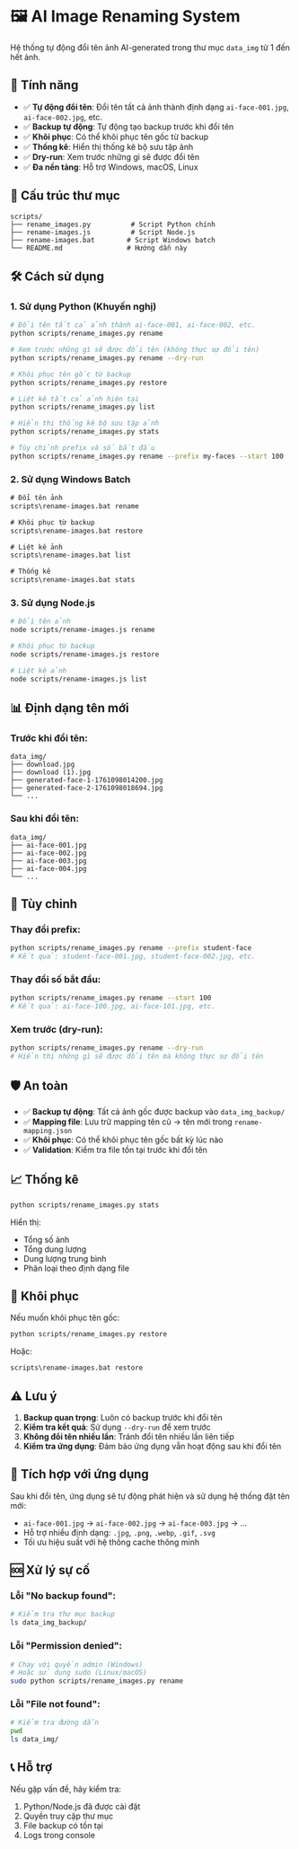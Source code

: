# 🖼️ AI Image Renaming System

Hệ thống tự động đổi tên ảnh AI-generated trong thư mục `data_img` từ 1 đến hết ảnh.

## 🚀 Tính năng

- ✅ **Tự động đổi tên**: Đổi tên tất cả ảnh thành định dạng `ai-face-001.jpg`, `ai-face-002.jpg`, etc.
- ✅ **Backup tự động**: Tự động tạo backup trước khi đổi tên
- ✅ **Khôi phục**: Có thể khôi phục tên gốc từ backup
- ✅ **Thống kê**: Hiển thị thống kê bộ sưu tập ảnh
- ✅ **Dry-run**: Xem trước những gì sẽ được đổi tên
- ✅ **Đa nền tảng**: Hỗ trợ Windows, macOS, Linux

## 📁 Cấu trúc thư mục

```
scripts/
├── rename_images.py          # Script Python chính
├── rename-images.js          # Script Node.js
├── rename-images.bat        # Script Windows batch
└── README.md                # Hướng dẫn này
```

## 🛠️ Cách sử dụng

### 1. Sử dụng Python (Khuyến nghị)

```bash
# Đổi tên tất cả ảnh thành ai-face-001, ai-face-002, etc.
python scripts/rename_images.py rename

# Xem trước những gì sẽ được đổi tên (không thực sự đổi tên)
python scripts/rename_images.py rename --dry-run

# Khôi phục tên gốc từ backup
python scripts/rename_images.py restore

# Liệt kê tất cả ảnh hiện tại
python scripts/rename_images.py list

# Hiển thị thống kê bộ sưu tập ảnh
python scripts/rename_images.py stats

# Tùy chỉnh prefix và số bắt đầu
python scripts/rename_images.py rename --prefix my-faces --start 100
```

### 2. Sử dụng Windows Batch

```cmd
# Đổi tên ảnh
scripts\rename-images.bat rename

# Khôi phục từ backup
scripts\rename-images.bat restore

# Liệt kê ảnh
scripts\rename-images.bat list

# Thống kê
scripts\rename-images.bat stats
```

### 3. Sử dụng Node.js

```bash
# Đổi tên ảnh
node scripts/rename-images.js rename

# Khôi phục từ backup
node scripts/rename-images.js restore

# Liệt kê ảnh
node scripts/rename-images.js list
```

## 📊 Định dạng tên mới

### Trước khi đổi tên:
```
data_img/
├── download.jpg
├── download (1).jpg
├── generated-face-1-1761098014200.jpg
├── generated-face-2-1761098018694.jpg
└── ...
```

### Sau khi đổi tên:
```
data_img/
├── ai-face-001.jpg
├── ai-face-002.jpg
├── ai-face-003.jpg
├── ai-face-004.jpg
└── ...
```

## 🔧 Tùy chỉnh

### Thay đổi prefix:
```bash
python scripts/rename_images.py rename --prefix student-face
# Kết quả: student-face-001.jpg, student-face-002.jpg, etc.
```

### Thay đổi số bắt đầu:
```bash
python scripts/rename_images.py rename --start 100
# Kết quả: ai-face-100.jpg, ai-face-101.jpg, etc.
```

### Xem trước (dry-run):
```bash
python scripts/rename_images.py rename --dry-run
# Hiển thị những gì sẽ được đổi tên mà không thực sự đổi tên
```

## 🛡️ An toàn

- ✅ **Backup tự động**: Tất cả ảnh gốc được backup vào `data_img_backup/`
- ✅ **Mapping file**: Lưu trữ mapping tên cũ → tên mới trong `rename-mapping.json`
- ✅ **Khôi phục**: Có thể khôi phục tên gốc bất kỳ lúc nào
- ✅ **Validation**: Kiểm tra file tồn tại trước khi đổi tên

## 📈 Thống kê

```bash
python scripts/rename_images.py stats
```

Hiển thị:
- Tổng số ảnh
- Tổng dung lượng
- Dung lượng trung bình
- Phân loại theo định dạng file

## 🔄 Khôi phục

Nếu muốn khôi phục tên gốc:

```bash
python scripts/rename_images.py restore
```

Hoặc:

```cmd
scripts\rename-images.bat restore
```

## ⚠️ Lưu ý

1. **Backup quan trọng**: Luôn có backup trước khi đổi tên
2. **Kiểm tra kết quả**: Sử dụng `--dry-run` để xem trước
3. **Không đổi tên nhiều lần**: Tránh đổi tên nhiều lần liên tiếp
4. **Kiểm tra ứng dụng**: Đảm bảo ứng dụng vẫn hoạt động sau khi đổi tên

## 🎯 Tích hợp với ứng dụng

Sau khi đổi tên, ứng dụng sẽ tự động phát hiện và sử dụng hệ thống đặt tên mới:

- `ai-face-001.jpg` → `ai-face-002.jpg` → `ai-face-003.jpg` → ...
- Hỗ trợ nhiều định dạng: `.jpg`, `.png`, `.webp`, `.gif`, `.svg`
- Tối ưu hiệu suất với hệ thống cache thông minh

## 🆘 Xử lý sự cố

### Lỗi "No backup found":
```bash
# Kiểm tra thư mục backup
ls data_img_backup/
```

### Lỗi "Permission denied":
```bash
# Chạy với quyền admin (Windows)
# Hoặc sử dụng sudo (Linux/macOS)
sudo python scripts/rename_images.py rename
```

### Lỗi "File not found":
```bash
# Kiểm tra đường dẫn
pwd
ls data_img/
```

## 📞 Hỗ trợ

Nếu gặp vấn đề, hãy kiểm tra:
1. Python/Node.js đã được cài đặt
2. Quyền truy cập thư mục
3. File backup có tồn tại
4. Logs trong console
